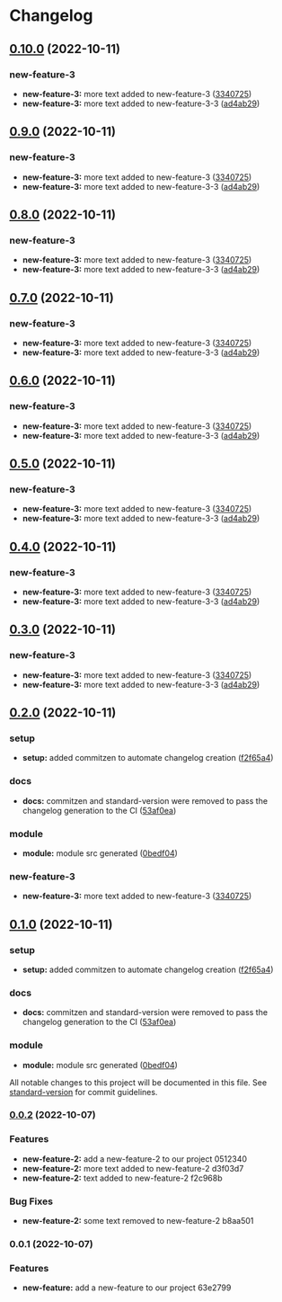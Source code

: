 # Changelog

## [0.10.0](https://github.com/Juanantogg/changelog-example/compare/v0.1.0...v0.10.0) (2022-10-11)


### new-feature-3

* **new-feature-3:** more text added to new-feature-3 ([3340725](https://github.com/Juanantogg/changelog-example/commit/33407258193ca5098921c06cb19268a882844065))
* **new-feature-3:** more text added to new-feature-3-3 ([ad4ab29](https://github.com/Juanantogg/changelog-example/commit/ad4ab291f5a7b01130cd78b7a021d360cb321ed7))

## [0.9.0](https://github.com/Juanantogg/changelog-example/compare/v0.1.0...v0.9.0) (2022-10-11)


### new-feature-3

* **new-feature-3:** more text added to new-feature-3 ([3340725](https://github.com/Juanantogg/changelog-example/commit/33407258193ca5098921c06cb19268a882844065))
* **new-feature-3:** more text added to new-feature-3-3 ([ad4ab29](https://github.com/Juanantogg/changelog-example/commit/ad4ab291f5a7b01130cd78b7a021d360cb321ed7))

## [0.8.0](https://github.com/Juanantogg/changelog-example/compare/v0.1.0...v0.8.0) (2022-10-11)


### new-feature-3

* **new-feature-3:** more text added to new-feature-3 ([3340725](https://github.com/Juanantogg/changelog-example/commit/33407258193ca5098921c06cb19268a882844065))
* **new-feature-3:** more text added to new-feature-3-3 ([ad4ab29](https://github.com/Juanantogg/changelog-example/commit/ad4ab291f5a7b01130cd78b7a021d360cb321ed7))

## [0.7.0](https://github.com/Juanantogg/changelog-example/compare/v0.1.0...v0.7.0) (2022-10-11)


### new-feature-3

* **new-feature-3:** more text added to new-feature-3 ([3340725](https://github.com/Juanantogg/changelog-example/commit/33407258193ca5098921c06cb19268a882844065))
* **new-feature-3:** more text added to new-feature-3-3 ([ad4ab29](https://github.com/Juanantogg/changelog-example/commit/ad4ab291f5a7b01130cd78b7a021d360cb321ed7))

## [0.6.0](https://github.com/Juanantogg/changelog-example/compare/v0.1.0...v0.6.0) (2022-10-11)


### new-feature-3

* **new-feature-3:** more text added to new-feature-3 ([3340725](https://github.com/Juanantogg/changelog-example/commit/33407258193ca5098921c06cb19268a882844065))
* **new-feature-3:** more text added to new-feature-3-3 ([ad4ab29](https://github.com/Juanantogg/changelog-example/commit/ad4ab291f5a7b01130cd78b7a021d360cb321ed7))

## [0.5.0](https://github.com/Juanantogg/changelog-example/compare/v0.1.0...v0.5.0) (2022-10-11)


### new-feature-3

* **new-feature-3:** more text added to new-feature-3 ([3340725](https://github.com/Juanantogg/changelog-example/commit/33407258193ca5098921c06cb19268a882844065))
* **new-feature-3:** more text added to new-feature-3-3 ([ad4ab29](https://github.com/Juanantogg/changelog-example/commit/ad4ab291f5a7b01130cd78b7a021d360cb321ed7))

## [0.4.0](https://github.com/Juanantogg/changelog-example/compare/v0.1.0...v0.4.0) (2022-10-11)


### new-feature-3

* **new-feature-3:** more text added to new-feature-3 ([3340725](https://github.com/Juanantogg/changelog-example/commit/33407258193ca5098921c06cb19268a882844065))
* **new-feature-3:** more text added to new-feature-3-3 ([ad4ab29](https://github.com/Juanantogg/changelog-example/commit/ad4ab291f5a7b01130cd78b7a021d360cb321ed7))

## [0.3.0](https://github.com/Juanantogg/changelog-example/compare/v0.1.0...v0.3.0) (2022-10-11)


### new-feature-3

* **new-feature-3:** more text added to new-feature-3 ([3340725](https://github.com/Juanantogg/changelog-example/commit/33407258193ca5098921c06cb19268a882844065))
* **new-feature-3:** more text added to new-feature-3-3 ([ad4ab29](https://github.com/Juanantogg/changelog-example/commit/ad4ab291f5a7b01130cd78b7a021d360cb321ed7))

## [0.2.0](https://github.com/Juanantogg/changelog-example/compare/v0.0.2...v0.2.0) (2022-10-11)

### setup

- **setup:** added commitzen to automate changelog creation ([f2f65a4](https://github.com/Juanantogg/changelog-example/commit/f2f65a407c645c6ef6370f48a09a9825689d55cc))

### docs

- **docs:** commitzen and standard-version were removed to pass the changelog generation to the CI ([53af0ea](https://github.com/Juanantogg/changelog-example/commit/53af0ea4fcf289beece3687ebe92a328520d0d70))

### module

- **module:** module src generated ([0bedf04](https://github.com/Juanantogg/changelog-example/commit/0bedf04a06f8fee639779f31b1028a840dbd5c3d))

### new-feature-3

- **new-feature-3:** more text added to new-feature-3 ([3340725](https://github.com/Juanantogg/changelog-example/commit/33407258193ca5098921c06cb19268a882844065))

## [0.1.0](https://github.com/Juanantogg/changelog-example/compare/v0.0.2...v0.1.0) (2022-10-11)

### setup

- **setup:** added commitzen to automate changelog creation ([f2f65a4](https://github.com/Juanantogg/changelog-example/commit/f2f65a407c645c6ef6370f48a09a9825689d55cc))

### docs

- **docs:** commitzen and standard-version were removed to pass the changelog generation to the CI ([53af0ea](https://github.com/Juanantogg/changelog-example/commit/53af0ea4fcf289beece3687ebe92a328520d0d70))

### module

- **module:** module src generated ([0bedf04](https://github.com/Juanantogg/changelog-example/commit/0bedf04a06f8fee639779f31b1028a840dbd5c3d))

All notable changes to this project will be documented in this file. See [standard-version](https://github.com/conventional-changelog/standard-version) for commit guidelines.

### [0.0.2](///compare/v0.0.1...v0.0.2) (2022-10-07)

### Features

- **new-feature-2:** add a new-feature-2 to our project 0512340
- **new-feature-2:** more text added to new-feature-2 d3f03d7
- **new-feature-2:** text added to new-feature-2 f2c968b

### Bug Fixes

- **new-feature-2:** some text removed to new-feature-2 b8aa501

### 0.0.1 (2022-10-07)

### Features

- **new-feature:** add a new-feature to our project 63e2799